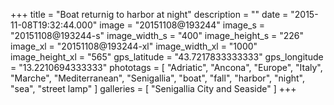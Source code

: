 +++
title = "Boat returnig to harbor at night"
description = ""
date = "2015-11-08T19:32:44.000"
image = "20151108@193244"
image_s = "20151108@193244-s"
image_width_s = "400"
image_height_s = "226"
image_xl = "20151108@193244-xl"
image_width_xl = "1000"
image_height_xl = "565"
gps_latitude = "43.7217833333333"
gps_longitude = "13.2210694333333"
phototags = [ "Adriatic", "Ancona", "Europe", "Italy", "Marche", "Mediterranean", "Senigallia", "boat", "fall", "harbor", "night", "sea", "street lamp" ]
galleries = [ "Senigallia City and Seaside" ]
+++
